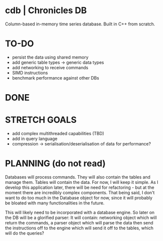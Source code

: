 # cdb | Chronicles DB

Column-based in-memory time series database. Built in C++ from scratch.

# TO-DO

- persist the data using shared memory
- add generic table types -> generic data types
- add networking to receive commands
- SIMD instructions
- benchmark performance against other DBs

# DONE

# STRETCH GOALS

- add complex multithreaded capabilities (TBD)
- add in query language
- compression -> serialisation/deserialisation of data for performance?

# PLANNING (do not read)

Databases will process commands. They will also contain the tables and manage 
them. Tables will contain the data. For now, I will keep it simple. As I develop
this application later, there will be need for refactoring - but at the moment
there are incredibly complex components. That being said, I don't want to do
too much in the Database object for now, since it will probably be bloated with
many functionalities in the future.

This will likely need to be incorporated with a database engine. So later on the
DB will be a glorified parser:
It will contain: networking object which will return the commands, a parser object
which will parse the data then send the instructions off to the engine which
will send it off to the tables, which will do the queries?